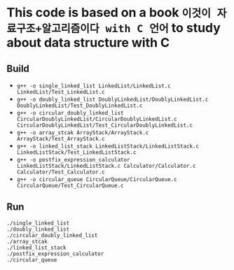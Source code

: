 # This code is based on a book `이것이 자료구조+알고리즘이다 with C 언어` to study about data structure with C

## Build
- `g++ -o single_linked_list LinkedList/LinkedList.c LinkedList/Test_LinkedList.c`
- `g++ -o doubly_linked_list DoublyLinkedList/DoublyLinkedList.c DoublyLinkedList/Test_DoublyLinkedList.c`
- `g++ -o circular_doubly_linked_list CircularDoublyLinkedList/CircularDoublyLinkedList.c CircularDoublyLinkedList/Test_CircularDoublyLinkedList.c`
- `g++ -o array_stcak ArrayStack/ArrayStack.c ArrayStack/Test_ArrayStack.c`
- `g++ -o linked_list_stack LinkedListStack/LinkedListStack.c LinkedListStack/Test_LinkedListStack.c`
- `g++ -o postfix_expression_calculator LinkedListStack/LinkedListStack.c Calculator/Calculator.c Calculator/Test_Calculator.c`
- `g++ -o circular_queue CircularQueue/CircularQueue.c CircularQueue/Test_CircularQueue.c`

## Run
`./single_linked_list`  
`./doubly_linked_list`  
`./circular_doubly_linked_list`  
`./array_stcak`  
`./linked_list_stack`  
`./postfix_expression_calculator`  
`./circular_queue`  